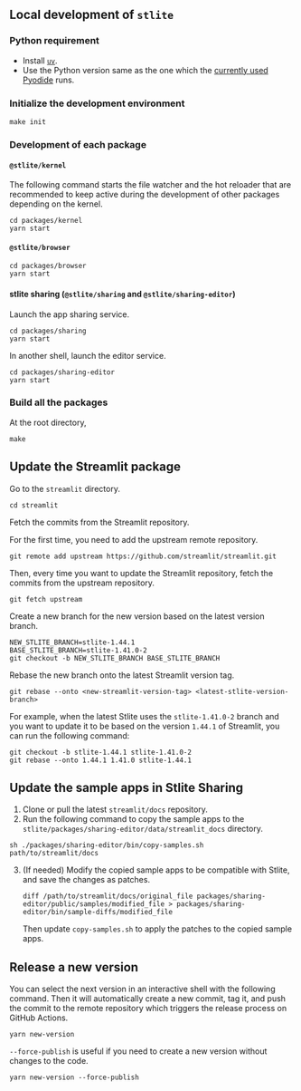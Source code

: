 ## Local development of `stlite`

### Python requirement

- Install [`uv`](https://docs.astral.sh/uv/).
- Use the Python version same as the one which the [currently used Pyodide](./packages/kernel/src/worker.ts) runs.

### Initialize the development environment

```
make init
```

### Development of each package

#### `@stlite/kernel`

The following command starts the file watcher and the hot reloader that are recommended to keep active during the development of other packages depending on the kernel.

```shell
cd packages/kernel
yarn start
```

#### `@stlite/browser`

```shell
cd packages/browser
yarn start
```

#### stlite sharing (`@stlite/sharing` and `@stlite/sharing-editor`)

Launch the app sharing service.

```shell
cd packages/sharing
yarn start
```

In another shell, launch the editor service.

```shell
cd packages/sharing-editor
yarn start
```

### Build all the packages

At the root directory,

```shell
make
```

## Update the Streamlit package

Go to the `streamlit` directory.

```shell
cd streamlit
```

Fetch the commits from the Streamlit repository.

For the first time, you need to add the upstream remote repository.

```shell
git remote add upstream https://github.com/streamlit/streamlit.git
```

Then, every time you want to update the Streamlit repository, fetch the commits from the upstream repository.

```shell
git fetch upstream
```

Create a new branch for the new version based on the latest version branch.

```
NEW_STLITE_BRANCH=stlite-1.44.1
BASE_STLITE_BRANCH=stlite-1.41.0-2
git checkout -b NEW_STLITE_BRANCH BASE_STLITE_BRANCH
```

Rebase the new branch onto the latest Streamlit version tag.

```
git rebase --onto <new-streamlit-version-tag> <latest-stlite-version-branch>
```

For example, when the latest Stlite uses the `stlite-1.41.0-2` branch and you want to update it to be based on the version `1.44.1` of Streamlit, you can run the following command:

```
git checkout -b stlite-1.44.1 stlite-1.41.0-2
git rebase --onto 1.44.1 1.41.0 stlite-1.44.1
```

## Update the sample apps in Stlite Sharing

1. Clone or pull the latest `streamlit/docs` repository.
2. Run the following command to copy the sample apps to the `stlite/packages/sharing-editor/data/streamlit_docs` directory.

```
sh ./packages/sharing-editor/bin/copy-samples.sh path/to/streamlit/docs
```

3. (If needed) Modify the copied sample apps to be compatible with Stlite, and save the changes as patches.
   ```
   diff /path/to/streamlit/docs/original_file packages/sharing-editor/public/samples/modified_file > packages/sharing-editor/bin/sample-diffs/modified_file
   ```
   Then update `copy-samples.sh` to apply the patches to the copied sample apps.

## Release a new version

You can select the next version in an interactive shell with the following command. Then it will automatically create a new commit, tag it, and push the commit to the remote repository which triggers the release process on GitHub Actions.

```shell
yarn new-version
```

`--force-publish` is useful if you need to create a new version without changes to the code.

```shell
yarn new-version --force-publish
```
